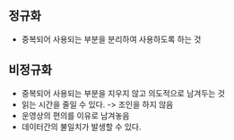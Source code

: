 ## 정규화
- 중복되어 사용되는 부분을 분리하여 사용하도록 하는 것
## 비정규화
- 중복되어 사용되는 부분을 지우지 않고 의도적으로 남겨두는 것
- 읽는 시간을 줄일 수 있다. -> 조인을 하지 않음
- 운영상의 편의를 이유로 남겨놓음
- 데이터간의 불일치가 발생할 수 있다.

